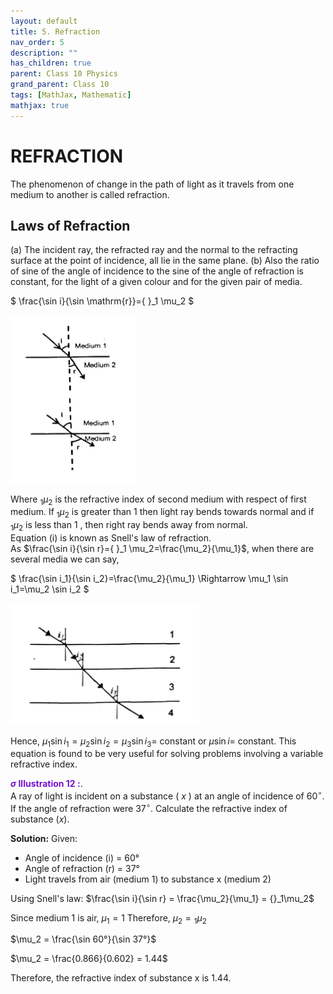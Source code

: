 ```yaml
---
layout: default
title: 5. Refraction
nav_order: 5
description: ""
has_children: true
parent: Class 10 Physics
grand_parent: Class 10
tags: [MathJax, Mathematic]
mathjax: true
---
```

# REFRACTION
The phenomenon of change in the path of light as it travels from one medium to another is called refraction.

## Laws of Refraction
(a) The incident ray, the refracted ray and the normal to the refracting surface at the point of incidence, all lie in the same plane.
(b) Also the ratio of sine of the angle of incidence to the sine of the angle of refraction is constant, for the light of a given colour and for the given pair of media.

$
\frac{\sin i}{\sin \mathrm{r}}={ }_1 \mu_2
$

<img src="./images/refraction_figure1.png" width="40%"/>

Where ${ }_1 \mu_2$ is the refractive index of second medium with respect of first medium. If ${ }_1 \mu_2$ is greater than 1 then light ray bends towards normal and if ${ }_1 \mu_2$ is less than 1 , then right ray bends away from normal.  
Equation (i) is known as Snell's law of refraction.  
As $\frac{\sin i}{\sin r}={ }_1 \mu_2=\frac{\mu_2}{\mu_1}$, when there are several media we can say,

$
\frac{\sin i_1}{\sin i_2}=\frac{\mu_2}{\mu_1} \Rightarrow \mu_1 \sin i_1=\mu_2 \sin i_2
$

<img src="./images/refraction_figure2.png" width="60%"/>

Hence, $\mu_1 \sin i_1=\mu_2 \sin i_2=\mu_3 \sin i_3=$ constant or $\mu \sin i=$ constant.
This equation is found to be very useful for solving problems involving a variable refractive index.

<font color="#7612ce"><b>$\sigma$ Illustration 12 :</b></font>.  
A ray of light is incident on a substance ( $x$ ) at an angle of incidence of $60^{\circ}$. If the angle of refraction were $37^{\circ}$. Calculate the refractive index of substance $(x)$.

**Solution:**
Given:
- Angle of incidence (i) = 60°
- Angle of refraction (r) = 37°
- Light travels from air (medium 1) to substance x (medium 2)

Using Snell's law:
$\frac{\sin i}{\sin r} = \frac{\mu_2}{\mu_1} = {}_1\mu_2$

Since medium 1 is air, $\mu_1 = 1$
Therefore, $\mu_2 = {}_1\mu_2$

$\mu_2 = \frac{\sin 60°}{\sin 37°}$

$\mu_2 = \frac{0.866}{0.602} = 1.44$

Therefore, the refractive index of substance x is 1.44.